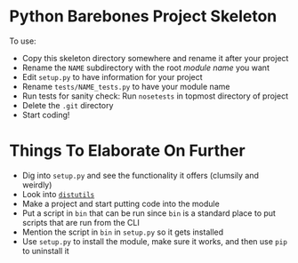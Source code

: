 # Python Barebones Project Skeleton

To use:
  * Copy this skeleton directory somewhere and rename it after your project
  * Rename the `NAME` subdirectory with the root *module name* you want
  * Edit `setup.py` to have information for your project
  * Rename `tests/NAME_tests.py` to have your module name
  * Run tests for sanity check:  Run `nosetests` in topmost directory
  of project
  * Delete the `.git` directory
  * Start coding!

# Things To Elaborate On Further

  * Dig into `setup.py` and see the functionality it offers (clumsily
  and weirdly)
  * Look into [`distutils`](http://docs.python.org/distutils/setupscript.html)
  * Make a project and start putting code into the module
  * Put a script in `bin` that can be run since `bin` is a standard
    place to put scripts that are run from the CLI
  * Mention the script in `bin` in `setup.py` so it gets installed
  * Use `setup.py` to install the module, make sure it works, and then
  use `pip` to uninstall it


